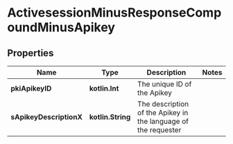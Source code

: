 
# ActivesessionMinusResponseCompoundMinusApikey

## Properties
Name | Type | Description | Notes
------------ | ------------- | ------------- | -------------
**pkiApikeyID** | **kotlin.Int** | The unique ID of the Apikey | 
**sApikeyDescriptionX** | **kotlin.String** | The description of the Apikey in the language of the requester | 



